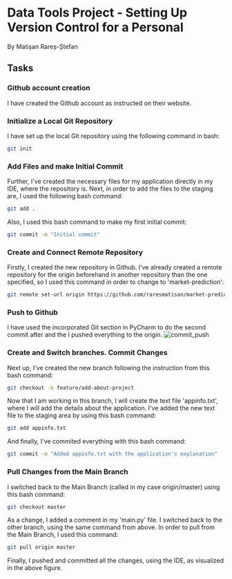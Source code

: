 # Data Tools Project - Setting Up Version Control for a Personal
By Matișan Rareș-Ștefan

## Tasks 
### Github account creation
I have created the Github account as instructed on their website.

### Initialize a Local Git Repository
I have set up the local Git repository using the following command in bash:
```bash
git init
```

### Add Files and make Initial Commit
Further, I've created the necessary files for my application directly in my IDE, where the repository is. Next, in order to add the files to the staging are, I used the following bash command:
```bash
git add .
```

Also, I used this bash command to make my first initial commit:
```bash
git commit -m "Initial commit"
```

### Create and Connect Remote Repository
Firstly, I created the new repository in Github.
I've already created a remote repository for the origin beforehand in another repository than the one specified, so I used this command in order to change to 'market-prediction':

```bash
git remote set-url origin https://github.com/raresmatisan/market-prediction.git
```

### Push to Github
I have used the incorporated Git section in PyCharm to do the second commit after and the I pushed everything to the origin.
![commit_push](https://github.com/user-attachments/assets/a087b893-3d3d-4236-bf9f-17560db27d8d)

### Create and Switch branches. Commit Changes
Next up, I've created the new branch following the instruction from this bash command:

```bash
git checkout -b feature/add-about-project
```

Now that I am working in this branch, I will create the text file 'appinfo.txt', where I will add the details about the application. I've added the new text file to the staging area by using this bash command:

```bash
git add appinfo.txt
```

And finally, I've commited everything with this bash command:

```bash
git commit -m "Added appinfo.txt with the application's explanation"
```

### Pull Changes from the Main Branch
I switched back to the Main Branch (called in my case origin/master) using this bash command:

```bash
git checkout master
```

As a change, I added a comment in my 'main.py' file. I switched back to the other branch, using the same command from above. In order to pull from the Main Branch, I used this command:

```bash
git pull origin master
```

Finally, I pushed and committed all the changes, using the IDE, as visualized in the above figure.
